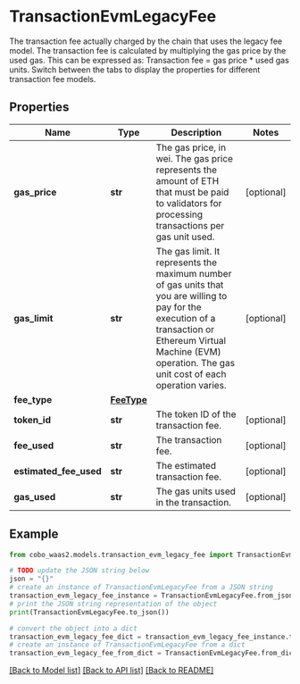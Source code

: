# TransactionEvmLegacyFee

The transaction fee actually charged by the chain that uses the legacy fee model.   The transaction fee is calculated by multiplying the gas price by the used gas. This can be expressed as: Transaction fee = gas price * used gas units.  Switch between the tabs to display the properties for different transaction fee models. 

## Properties

Name | Type | Description | Notes
------------ | ------------- | ------------- | -------------
**gas_price** | **str** | The gas price, in wei. The gas price represents the amount of ETH that must be paid to validators for processing transactions per gas unit used. | [optional] 
**gas_limit** | **str** | The gas limit. It represents the maximum number of gas units that you are willing to pay for the execution of a transaction or Ethereum Virtual Machine (EVM) operation. The gas unit cost of each operation varies. | [optional] 
**fee_type** | [**FeeType**](FeeType.md) |  | 
**token_id** | **str** | The token ID of the transaction fee. | [optional] 
**fee_used** | **str** | The transaction fee. | [optional] 
**estimated_fee_used** | **str** | The estimated transaction fee. | [optional] 
**gas_used** | **str** | The gas units used in the transaction. | [optional] 

## Example

```python
from cobo_waas2.models.transaction_evm_legacy_fee import TransactionEvmLegacyFee

# TODO update the JSON string below
json = "{}"
# create an instance of TransactionEvmLegacyFee from a JSON string
transaction_evm_legacy_fee_instance = TransactionEvmLegacyFee.from_json(json)
# print the JSON string representation of the object
print(TransactionEvmLegacyFee.to_json())

# convert the object into a dict
transaction_evm_legacy_fee_dict = transaction_evm_legacy_fee_instance.to_dict()
# create an instance of TransactionEvmLegacyFee from a dict
transaction_evm_legacy_fee_from_dict = TransactionEvmLegacyFee.from_dict(transaction_evm_legacy_fee_dict)
```
[[Back to Model list]](../README.md#documentation-for-models) [[Back to API list]](../README.md#documentation-for-api-endpoints) [[Back to README]](../README.md)


